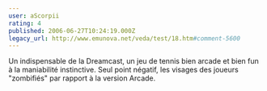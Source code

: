 ```yaml
---
user: aScorpii
rating: 4
published: 2006-06-27T10:24:19.000Z
legacy_url: http://www.emunova.net/veda/test/18.htm#comment-5600
---
```

Un indispensable de la Dreamcast, un jeu de tennis bien arcade et bien fun à la maniabilité instinctive. Seul point négatif, les visages des joueurs "zombifiés" par rapport à la version Arcade.